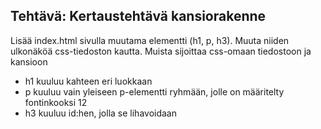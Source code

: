 ## Tehtävä: Kertaustehtävä kansiorakenne

Lisää index.html sivulla muutama elementti (h1, p, h3). Muuta niiden ulkonäköä css-tiedoston kautta. Muista sijoittaa css-omaan tiedostoon ja kansioon

- h1 kuuluu kahteen eri luokkaan
- p kuuluu vain yleiseen p-elementti ryhmään, jolle on määritelty fontinkooksi 12
- h3 kuuluu id:hen, jolla se lihavoidaan
